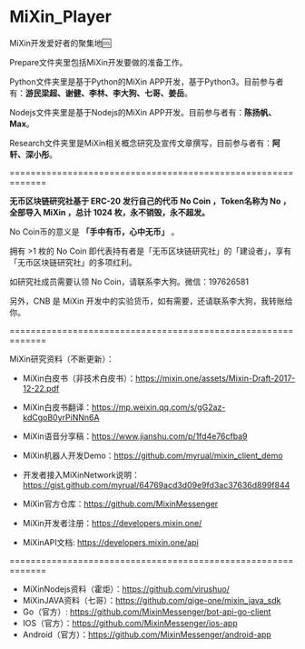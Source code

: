 # MiXin_Player
MiXin开发爱好者的聚集地🆒

Prepare文件夹里包括MiXin开发要做的准备工作。

Python文件夹里是基于Python的MiXin APP开发，基于Python3。目前参与者有：**游民梁超、谢健、李林、李大狗、七哥、姜岳**。

Nodejs文件夹里是基于Nodejs的MiXin APP开发。目前参与者有：**陈扬帆、Max**。

Research文件夹里是MiXin相关概念研究及宣传文章撰写，目前参与者有：**阿轩、深小彤**。

=============================================================

**无币区块链研究社基于 ERC-20 发行自己的代币 No Coin ，Token名称为 No ，全部导入 MiXin ，总计 1024 枚，永不销毁，永不超发。**

No Coin币的意义是 **「手中有币，心中无币」** 。

拥有 >1 枚的 No Coin 即代表持有者是「无币区块链研究社」的「建设者」，享有「无币区块链研究社」的多项红利。

如研究社成员需要认领 No Coin，请联系李大狗。微信：197626581

另外，CNB 是 MiXin 开发中的实验货币，如有需要，还请联系李大狗，我转账给你。

=============================================================

MiXin研究资料（不断更新）：

- MiXin白皮书（非技术白皮书）：https://mixin.one/assets/Mixin-Draft-2017-12-22.pdf
- MiXin白皮书翻译：https://mp.weixin.qq.com/s/gG2az-kdCgoB0yrPiNNn6A
- MiXin语音分享稿：https://www.jianshu.com/p/1fd4e76cfba9

- MiXin机器人开发Demo：https://github.com/myrual/mixin_client_demo
- 开发者接入MiXinNetwork说明：https://gist.github.com/myrual/64769acd3d09e9fd3ac37636d899f844
- MiXin官方仓库：https://github.com/MixinMessenger
- MiXin开发者注册：https://developers.mixin.one/
- MiXinAPI文档: https://developers.mixin.one/api

=============================================================

- MiXinNodejs资料（霍炬）：https://github.com/virushuo/
- MiXinJAVA资料（七哥）：https://github.com/qige-one/mixin_java_sdk
- Go（官方）: https://github.com/MixinMessenger/bot-api-go-client
- IOS（官方）：https://github.com/MixinMessenger/ios-app
- Android（官方）：https://github.com/MixinMessenger/android-app
